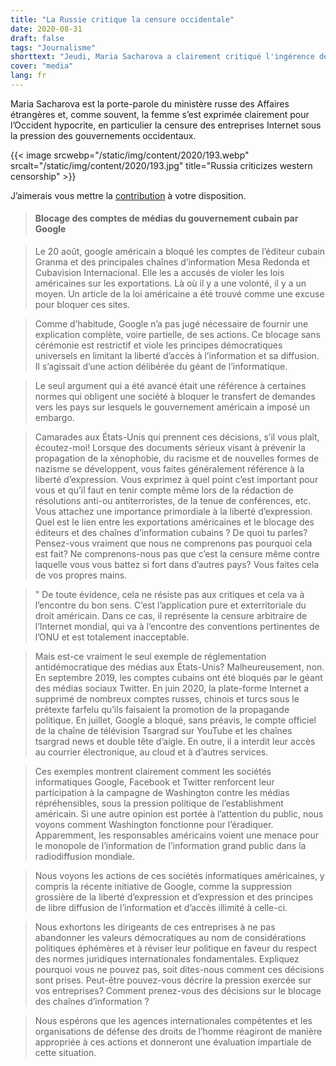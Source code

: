 ```yaml
---
title: "La Russie critique la censure occidentale"
date: 2020-08-31
draft: false
tags: "Journalisme"
shorttext: "Jeudi, Maria Sacharova a clairement critiqué l'ingérence des entreprises occidentales dans la libre opinion."
cover: "media"
lang: fr
---
```


Maria Sacharova est la porte-parole du ministère russe des Affaires étrangères et, comme souvent, la femme s’est exprimée clairement pour l’Occident hypocrite, en particulier la censure des entreprises Internet sous la pression des gouvernements occidentaux.

{{< image srcwebp="/static/img/content/2020/193.webp" srcalt="/static/img/content/2020/193.jpg" title="Russia criticizes western censorship" >}}

J’aimerais vous mettre la [contribution](https://www.mid.ru/ru/foreign_policy/news/-/asset_publisher/cKNonkJE02Bw/content/id/4302496#10 "Брифинг официального представителя МИД России М.В.Захаровой, Москва, 27 августа 2020 года") à votre disposition.

> #### Blocage des comptes de médias du gouvernement cubain par Google

> Le 20 août, google américain a bloqué les comptes de l’éditeur cubain Granma et des principales chaînes d’information Mesa Redonda et Cubavision Internacional. Elle les a accusés de violer les lois américaines sur les exportations. Là où il y a une volonté, il y a un moyen. Un article de la loi américaine a été trouvé comme une excuse pour bloquer ces sites.

> Comme d’habitude, Google n’a pas jugé nécessaire de fournir une explication complète, voire partielle, de ses actions. Ce blocage sans cérémonie est restrictif et viole les principes démocratiques universels en limitant la liberté d’accès à l’information et sa diffusion. Il s’agissait d’une action délibérée du géant de l’informatique.

> Le seul argument qui a été avancé était une référence à certaines normes qui obligent une société à bloquer le transfert de demandes vers les pays sur lesquels le gouvernement américain a imposé un embargo.

> Camarades aux États-Unis qui prennent ces décisions, s’il vous plaît, écoutez-moi! Lorsque des documents sérieux visant à prévenir la propagation de la xénophobie, du racisme et de nouvelles formes de nazisme se développent, vous faites généralement référence à la liberté d’expression. Vous exprimez à quel point c’est important pour vous et qu’il faut en tenir compte même lors de la rédaction de résolutions anti-ou antiterroristes, de la tenue de conférences, etc. Vous attachez une importance primordiale à la liberté d’expression. Quel est le lien entre les exportations américaines et le blocage des éditeurs et des chaînes d’information cubains ? De quoi tu parles? Pensez-vous vraiment que nous ne comprenons pas pourquoi cela est fait? Ne comprenons-nous pas que c’est la censure même contre laquelle vous vous battez si fort dans d’autres pays? Vous faites cela de vos propres mains.

> " De toute évidence, cela ne résiste pas aux critiques et cela va à l’encontre du bon sens. C’est l’application pure et exterritoriale du droit américain. Dans ce cas, il représente la censure arbitraire de l’Internet mondial, qui va à l’encontre des conventions pertinentes de l’ONU et est totalement inacceptable.

> Mais est-ce vraiment le seul exemple de réglementation antidémocratique des médias aux États-Unis? Malheureusement, non. En septembre 2019, les comptes cubains ont été bloqués par le géant des médias sociaux Twitter. En juin 2020, la plate-forme Internet a supprimé de nombreux comptes russes, chinois et turcs sous le prétexte farfelu qu’ils faisaient la promotion de la propagande politique. En juillet, Google a bloqué, sans préavis, le compte officiel de la chaîne de télévision Tsargrad sur YouTube et les chaînes tsargrad news et double tête d’aigle. En outre, il a interdit leur accès au courrier électronique, au cloud et à d’autres services.

> Ces exemples montrent clairement comment les sociétés informatiques Google, Facebook et Twitter renforcent leur participation à la campagne de Washington contre les médias répréhensibles, sous la pression politique de l’establishment américain. Si une autre opinion est portée à l’attention du public, nous voyons comment Washington fonctionne pour l’éradiquer. Apparemment, les responsables américains voient une menace pour le monopole de l’information de l’information grand public dans la radiodiffusion mondiale.  

> Nous voyons les actions de ces sociétés informatiques américaines, y compris la récente initiative de Google, comme la suppression grossière de la liberté d’expression et d’expression et des principes de libre diffusion de l’information et d’accès illimité à celle-ci.

> Nous exhortons les dirigeants de ces entreprises à ne pas abandonner les valeurs démocratiques au nom de considérations politiques éphémères et à réviser leur politique en faveur du respect des normes juridiques internationales fondamentales. Expliquez pourquoi vous ne pouvez pas, soit dites-nous comment ces décisions sont prises. Peut-être pouvez-vous décrire la pression exercée sur vos entreprises? Comment prenez-vous des décisions sur le blocage des chaînes d’information ?

> Nous espérons que les agences internationales compétentes et les organisations de défense des droits de l’homme réagiront de manière appropriée à ces actions et donneront une évaluation impartiale de cette situation.
